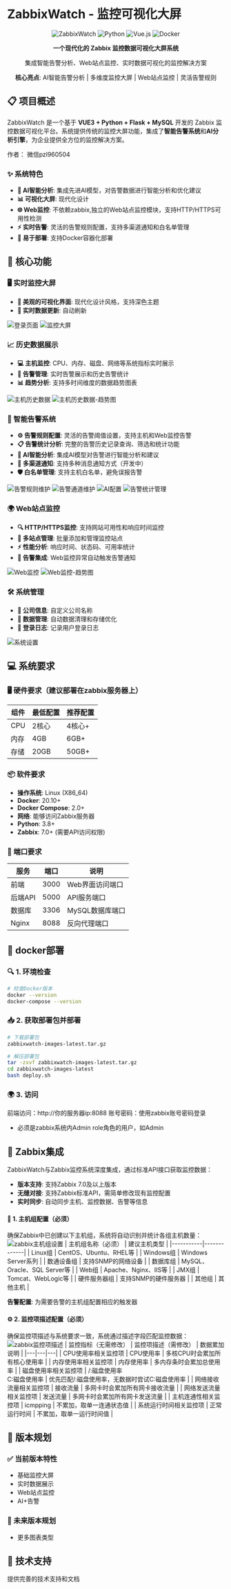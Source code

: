 # ZabbixWatch - 监控可视化大屏

<div align="center">

![ZabbixWatch](https://img.shields.io/badge/Zabbix-Watch-blue.svg) ![Python](https://img.shields.io/badge/Python-3.11-green.svg) ![Vue.js](https://img.shields.io/badge/Vue.js-3.x-brightgreen.svg) ![Docker](https://img.shields.io/badge/Docker-Supported-blue.svg) 

**一个现代化的 Zabbix 监控数据可视化大屏系统**

集成智能告警分析、Web站点监控、实时数据可视化的监控解决方案

**核心亮点**: AI智能告警分析 | 多维度监控大屏 | Web站点监控 | 灵活告警规则

</div>



## 📋 项目概述

ZabbixWatch 是一个基于 **VUE3 + Python + Flask + MySQL** 开发的 Zabbix 监控数据可视化平台。系统提供传统的监控大屏功能，集成了**智能告警系统**和**AI分析引擎**，为企业提供全方位的监控解决方案。

作者： 微信pzl960504

### ✨ 系统特色
- **🤖 AI智能分析**: 集成先进AI模型，对告警数据进行智能分析和优化建议
- **📊 可视化大屏**: 现代化设计
- **🌐 Web监控**: 不依赖zabbix,独立的Web站点监控模块，支持HTTP/HTTPS可用性检测
- **⚡ 实时告警**: 灵活的告警规则配置，支持多渠道通知和白名单管理
- **🐳 易于部署**: 支持Docker容器化部署


## 🚀 核心功能

### 🖥️ 实时监控大屏
- **🎨 美观的可视化界面**: 现代化设计风格，支持深色主题
- **🔄 实时数据更新**: 自动刷新

![登录页面](./项目介绍截图/登录页面.jpg)
![监控大屏](./项目介绍截图/监控大屏.jpg)

### 📈 历史数据展示
- **💻 主机监控**: CPU、内存、磁盘、网络等系统指标实时展示
- **🚨 告警管理**: 实时告警展示和历史告警统计
- **📊 趋势分析**: 支持多时间维度的数据趋势图表

![主机历史数据](./项目介绍截图/主机历史数据.jpg)
![主机历史数据-趋势图](./项目介绍截图/主机历史数据-趋势图.jpg)

### 🔔 智能告警系统
- **⚙️ 告警规则配置**: 灵活的告警阈值设置，支持主机和Web监控告警
- **📋 告警统计分析**: 完整的告警历史记录查询、筛选和统计功能
- **🤖 AI智能分析**: 集成AI模型对告警进行智能分析和建议
- **📢 多渠道通知**: 支持多种消息通知方式（开发中）
- **🛡️ 白名单管理**: 支持主机白名单，避免误报告警

![告警规则维护](./项目介绍截图/告警规则维护.jpg)
![告警通道维护](./项目介绍截图/告警通道维护.jpg)
![AI配置](./项目介绍截图/AI配置.jpg)
![告警统计管理](./项目介绍截图/告警统计管理.jpg)

### 🌍 Web站点监控
- **🔍 HTTP/HTTPS监控**: 支持网站可用性和响应时间监控
- **📝 多站点管理**: 批量添加和管理监控站点
- **⚡ 性能分析**: 响应时间、状态码、可用率统计
- **🔗 告警集成**: Web监控异常自动触发告警通知

![Web监控](./项目介绍截图/web监控.jpg)
![Web监控-趋势图](./项目介绍截图/web监控-趋势图.jpg)

### 🛠️ 系统管理
- **🏢 公司信息**: 自定义公司名称
- **💾 数据管理**: 自动数据清理和存储优化
- **📝 登录日志**: 记录用户登录日志

![系统设置](./项目介绍截图/系统设置.jpg)

## 💻 系统要求

### 🖥️ 硬件要求（建议部署在zabbix服务器上）
| 组件 | 最低配置 | 推荐配置 |
|------|----------|----------|
| CPU | 2核心 | 4核心+ |
| 内存 | 4GB| 6GB+ |
| 存储 | 20GB | 50GB+ |


### 📦 软件要求
- **操作系统**: Linux (X86_64)
- **Docker**: 20.10+ 
- **Docker Compose**: 2.0+
- **网络**: 能够访问Zabbix服务器
- **Python**: 3.8+ 
- **Zabbix**: 7.0+ (需要API访问权限)

### 🔌 端口要求
| 服务 | 端口 | 说明 |
|------|------|------|
| 前端 | 3000 | Web界面访问端口 |
| 后端API | 5000 | API服务端口 |
| 数据库 | 3306 | MySQL数据库端口 |
| Nginx | 8088 | 反向代理端口 |


## 🚀 docker部署
### 🔍 1. 环境检查

```bash
# 检查Docker版本
docker --version
docker-compose --version
```

### 📥 2. 获取部署包并部署

```bash
# 下载部署包
zabbixwatch-images-latest.tar.gz

# 解压部署包
tar -zxvf zabbixwatch-images-latest.tar.gz
cd zabbixwatch-images-latest
bash deploy.sh
```
### 🌍 3. 访问
前端访问：http://你的服务器ip:8088
账号密码：使用zabbix账号密码登录
- 必须是zabbix系统内Admin role角色的用户，如Admin



## 🔗 Zabbix集成

ZabbixWatch与Zabbix监控系统深度集成，通过标准API接口获取监控数据：

- **版本支持**: 支持Zabbix 7.0及以上版本
- **无缝对接**: 支持Zabbix标准API，需简单修改现有监控配置
- **实时同步**: 自动同步主机、监控数据、告警等信息

#### 📂 1. 主机组配置（必须）
确保Zabbix中已创建以下主机组，系统将自动识别并统计各组主机数量：
![zabbix主机组设置](./项目介绍截图/zabbix主机组设置.jpg)
| 主机组名称（必须） | 建议主机类型 |
|-----------|-------------|
| Linux组 | CentOS、Ubuntu、RHEL等 |
| Windows组 | Windows Server系列 |
| 数通设备组 | 支持SNMP的网络设备 |
| 数据库组 | MySQL、Oracle、SQL Server等 |
| Web组 | Apache、Nginx、IIS等 |
| JMX组 | Tomcat、WebLogic等 |
| 硬件服务器组 | 支持SNMP的硬件服务器 |
| 其他组 | 其他主机 |

**告警配置**: 为需要告警的主机组配置相应的触发器

#### ⚙️ 2. 监控项描述配置（必须）

确保监控项描述与系统要求一致，系统通过描述字段匹配监控数据：
![zabbix监控项描述](./项目介绍截图/zabbix配置监控项描述.jpg)
| 监控指标（无需修改） | 监控项描述（需修改） | 数据累加说明 |
|---|---|---|
| CPU使用率相关监控项 | CPU使用率 | 多核CPU时会累加所有核心使用率 |
| 内存使用率相关监控项 | 内存使用率 | 多内存条时会累加总使用率 |
| 磁盘使用率相关监控项 | /:磁盘使用率<br>C:磁盘使用率 | 优先匹配/:磁盘使用率，无数据时尝试C:磁盘使用率 |
| 网络接收流量相关监控项 | 接收流量 | 多网卡时会累加所有网卡接收流量 |
| 网络发送流量相关监控项 | 发送流量 | 多网卡时会累加所有网卡发送流量 |
| 主机连通性相关监控项 | icmpping | 不累加，取单一连通状态值 |
| 系统运行时间相关监控项 | 正常运行时间 | 不累加，取单一运行时间值 |


## 📅 版本规划

### ✅ 当前版本特性
- 基础监控大屏
- 实时数据展示
- Web站点监控
- AI+告警

### 🔮 未来版本规划
- 更多图表类型



## 🤝 技术支持

提供完善的技术支持和文档


